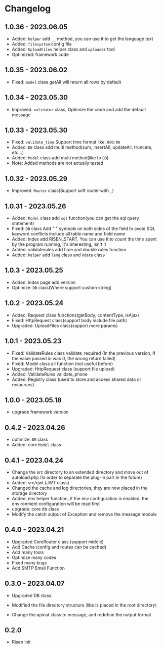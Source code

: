 # Changelog

## 1.0.36 - 2023.06.05

- Added: `helper` add `__` method, you can use it to get the language text
- Added: `filesystem` config file
- Added: `UploadFiles` helper class and `uploader` tool
- Optimized: framework code

## 1.0.35 - 2023.06.02

- Fixed: `model` class getAll will return all rows by default

## 1.0.34 - 2023.05.30

- Improved: `validator` class, Optimize the code and add the default message

## 1.0.33 - 2023.05.30

- Fixed: `validate_time` Support time format like: `000:00`
- Added: `DB` class add multi method(sum, insertAll, updateAll, truncate, etc...)
- Added: `Model` class add multi method(like to `DB`)
- Note: Added methods are not actually tested

## 1.0.32 - 2023.05.29

- Improved: `Router` class(Support soft router with `_`)

## 1.0.31 - 2023.05.26

- Added: `Model` class add `sql` function(you can get the sql query statement)
- Fixed: `DB` class Add "`" symbols on both sides of the field to avoid SQL keyword conflicts
  include all table name and field name
- Added: index add RISEN_START, You can use it to count the time spent by the program running,
  it's interesting, isn't it
- Added: validaterules add time and double rules function
- Added: `helper` add `lang` class and `Rdate` class

## 1.0.3 - 2023.05.25

- Added: index page add version
- Optimize: `DB` class(Where support custom string)

## 1.0.2 - 2023.05.24

- Added: Request class functions(getBody, contentType, isAjax)
- Fixed: HttpRequest class(support body include file path)
- Upgraded: UploadFiles class(support more params)

## 1.0.1 - 2023.05.23

- Fixed: ValidateRules class validate_required
  (In the previous version, if the value passed in was 0, the wrong return failed)
- Fixed: Model class all function (not useful before)
- Upgraded: HttpRequest class (support file upload)
- Added: ValidateRules validate_phone
- Added: Registry class (used to store and access shared data or resources)

## 1.0.0 - 2023.05.18

- upgrade framework version

## 0.4.2 - 2023.04.26

- optimize: `DB` class
- Added: core `Model` class

## 0.4.1 - 2023.04.24

- Change the src directory to an extended directory and move out of autoload.php
  (In order to separate the plug-in part in the future)
- Added: src/rjwt (JWT class)
- Changed the cache and log directories, they are now placed in the storage directory
- Added: env helper function, if the env configuration is enabled, the environment configuration will be read first
- upgrade: core db class
- Modify the catch output of Exception and remove the message module

## 0.4.0 - 2023.04.21

- Upgraded CoreRouter class (support middle)
- Add Cache (config and routes can be cached)
- Add many tools
- Optimize many codes
- Fixed many bugs
- Add SMTP Emali Function

## 0.3.0 - 2023.04.07

- Upgraded DB class

- Modified the file directory structure (libs is placed in the root directory)

- Change the apiout class to message, and redefine the output format

## 0.2.0

- Risen init
